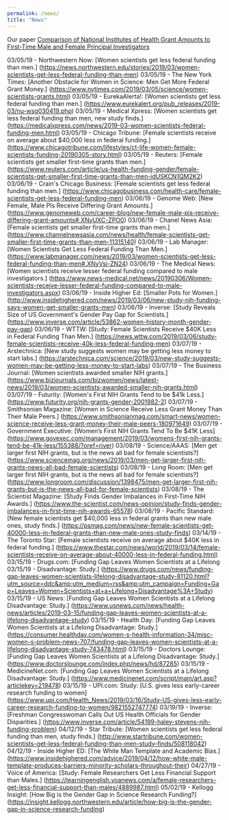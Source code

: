 ```yaml
---
permalink: /news/
title: "News"
---
```

 Our paper [Comparison of National Institutes of Health Grant Amounts to First-Time Male and Female Principal Investigators](https://jamanetwork.com/journals/jama/fullarticle/2726973)
 
 03/05/19 - Northwestern Now:  [Women scientists get less federal funding than men.] (https://news.northwestern.edu/stories/2019/03/women-scientists-get-less-federal-funding-than-men)
03/05/19 - The New York Times: [Another Obstacle for Women in Science: Men Get More Federal Grant Money.] (https://www.nytimes.com/2019/03/05/science/women-scientists-grants.html)
03/05/19 - EurekaAlerta!: [Women scientists get less federal funding than men.] (https://www.eurekalert.org/pub_releases/2019-03/nu-wsg030419.php)
03/05/19 - Medical Xpress: [Women scientists get less federal funding than men, new study finds.] (https://medicalxpress.com/news/2019-03-women-scientists-federal-funding-men.html)
03/05/19 - Chicago Tribune: [Female scientists receive on average about $40,000 less in federal funding.] (https://www.chicagotribune.com/lifestyles/ct-life-women-female-scientists-funding-20190305-story.html)
03/05/19 - Reuters: [Female scientists get smaller first-time grants than men.] (https://www.reuters.com/article/us-health-funding-gender/female-scientists-get-smaller-first-time-grants-than-men-idUSKCN1QM2K2)
03/06/19 - Crain's Chicago Business: [Female scientists get less federal funding than men.] (https://www.chicagobusiness.com/health-care/female-scientists-get-less-federal-funding-men)
03/06/19 - Genome Web: [New Female, Male PIs Receive Differing Grant Amounts.] (https://www.genomeweb.com/career-blog/new-female-male-pis-receive-differing-grant-amounts#.XNyUXC-ZPO0)
03/06/19 - Chanel News Asia: [Female scientists get smaller first-time grants than men.] (https://www.channelnewsasia.com/news/health/female-scientists-get-smaller-first-time-grants-than-men-11315140)
03/06/19 - Lab Manager: [Women Scientists Get Less Federal Funding Than Men</a>.</li>] (https://www.labmanager.com/news/2019/03/women-scientists-get-less-federal-funding-than-men#.XNyVsi-ZN24)
03/06/19 - The Medical News: [Women scientists receive lesser federal funding compared to male investigators.] (https://www.news-medical.net/news/20190306/Women-scientists-receive-lesser-federal-funding-compared-to-male-investigators.aspx)
03/06/19 - Inside Higher Ed: [Smaller Pots for Women.] (http://www.insidehighered.com/news/2019/03/06/new-study-nih-funding-says-women-get-smaller-grants-men)
03/06/19 - Inverse: [Study Reveals Size of US Government's Gender Pay Gap for Scientists.] (https://www.inverse.com/article/53862-women-history-month-gender-pay-gap)
03/06/19 - WTTW: [Study: Female Scientists Receive $40K Less in Federal Funding Than Men.] (https://news.wttw.com/2019/03/06/study-female-scientists-receive-40k-less-federal-funding-men)
03/07/19 - Arstechnica: [New study suggests women may be getting less money to start labs.] (https://arstechnica.com/science/2019/03/new-study-suggests-women-may-be-getting-less-money-to-start-labs)
03/07/19 - The Business Journal: [Women scientists awarded smaller NIH grants.] (https://www.bizjournals.com/bizwomen/news/latest-news/2019/03/women-scientists-awarded-smaller-nih-grants.html)
03/07/19 - Futurity: [Women's First NIH Grants Tend to be $41k Less.] (https://www.futurity.org/nih-grants-gender-2001982-2)
03/07/19 - Smithsonian Magazine: [Women in Science Receive Less Grant Money Than Their Male Peers.] (https://www.smithsonianmag.com/smart-news/women-science-receive-less-grant-money-their-male-peers-180971649)
03/07/19 - Government Executive: [Women’s First NIH Grants Tend To Be $41K Less] (https://www.govexec.com/management/2019/03/womens-first-nih-grants-tend-be-41k-less/155388/?oref=river)
03/08/19 - Science/AAAS: [Men get larger first NIH grants, but is the news all bad for female scientists?] (https://www.sciencemag.org/news/2019/03/men-get-larger-first-nih-grants-news-all-bad-female-scientists)
03/08/19 - Long Room: [Men get larger first NIH grants, but is the news all bad for female scientists?] (https://www.longroom.com/discussion/1398475/men-get-larger-first-nih-grants-but-is-the-news-all-bad-for-female-scientists)
03/08/19 - The Scientist Magazine: [Study Finds Gender Imbalances in First-Time NIH Awards.] (https://www.the-scientist.com/news-opinion/study-finds-gender-imbalances-in-first-time-nih-awards-65578)
03/08/19 - Pacific Standard: [New female scientists get $40,000 less in federal grants than new male ones, study finds.] (https://psmag.com/news/new-female-scientists-get-40000-less-in-federal-grants-than-new-male-ones-study-finds)
03/14/19 - The Toronto Star: [Female scientists receive on average about $40K less in federal funding.] (https://www.thestar.com/news/world/2019/03/14/female-scientists-receive-on-average-about-40000-less-in-federal-funding.html)
03/15/19 - Drugs.com: [Funding Gap Leaves Women Scientists at a Lifelong 03/15/19 - Disadvantage: Study.] (https://www.drugs.com/news/funding-gap-leaves-women-scientists-lifelong-disadvantage-study-81120.html?utm_source=ddc&amp;utm_medium=rss&amp;utm_campaign=Funding+Gap+Leaves+Women+Scientists+at+a+Lifelong+Disadvantage%3A+Study)
03/15/19 - US News: [Funding Gap Leaves Women Scientists at a Lifelong Disadvantage: Study.] (https://www.usnews.com/news/health-news/articles/2019-03-15/funding-gap-leaves-women-scientists-at-a-lifelong-disadvantage-study)
03/15/19 - Health Day: [Funding Gap Leaves Women Scientists at a Lifelong Disadvantage: Study.] (https://consumer.healthday.com/women-s-health-information-34/misc-women-s-problem-news-707/funding-gap-leaves-women-scientists-at-a-lifelong-disadvantage-study-743478.html)
03/15/19 - Doctors Lounge: [Funding Gap Leaves Women Scientists at a Lifelong Disadvantage: Study.] (https://www.doctorslounge.com/index.php/news/hd/87285)
03/15/19 - MedicineNet.com: [Funding Gap Leaves Women Scientists at a Lifelong Disadvantage: Study.] (https://www.medicinenet.com/script/main/art.asp?articlekey=219478)
03/15/19 - UPI.com: Study: [U.S. gives less early-career research funding to women] (https://www.upi.com/Health_News/2019/03/16/Study-US-gives-less-early-career-research-funding-to-women/9821552747774)
03/19/19 - Inverse: [Freshman Congresswoman Calls Out US Health Officials for Gender Disparities.] (https://www.inverse.com/article/54199-haley-stevens-nih-funding-problem)
04/12/19 - Star Tribute: [Women scientists get less federal funding than men, study finds.] (http://www.startribune.com/women-scientists-get-less-federal-funding-than-men-study-finds/508118042)
04/12/19 - Inside Higher ED: [The White Man Template and Academic Bias.] (https://www.insidehighered.com/advice/2019/04/12/how-white-male-template-produces-barriers-minority-scholars-throughout-their)
04/27/19 - Voice of America: [Study: Female Researchers Get Less Financial Support than Males.] (https://learningenglish.voanews.com/a/female-researchers-get-less-financial-support-than-males/4889987.html)
05/02/19 - Kellogg Insight: [How Big is the Gender Gap in Science Research Funding?] (https://insight.kellogg.northwestern.edu/article/how-big-is-the-gender-gap-in-science-research-funding)
